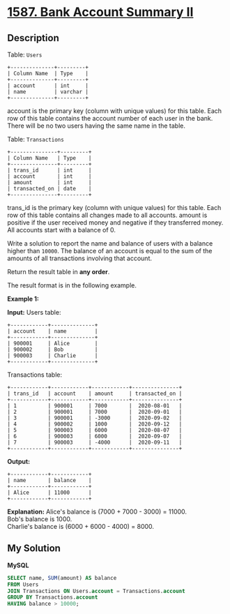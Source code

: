 # [1587. Bank Account Summary II](https://leetcode.com/problems/bank-account-summary-ii)

## Description

Table: `Users`

```
+--------------+---------+
| Column Name  | Type    |
+--------------+---------+
| account      | int     |
| name         | varchar |
+--------------+---------+
```

account is the primary key (column with unique values) for this table.
Each row of this table contains the account number of each user in the bank.
There will be no two users having the same name in the table.

Table: `Transactions`

```
+---------------+---------+
| Column Name   | Type    |
+---------------+---------+
| trans_id      | int     |
| account       | int     |
| amount        | int     |
| transacted_on | date    |
+---------------+---------+
```

trans_id is the primary key (column with unique values) for this table.
Each row of this table contains all changes made to all accounts.
amount is positive if the user received money and negative if they transferred money.
All accounts start with a balance of 0.

Write a solution to report the name and balance of users with a balance higher than `10000`. The balance of an account is equal to the sum of the amounts of all transactions involving that account.

Return the result table in **any order**.

The result format is in the following example.

**Example 1:**

**Input:**
Users table:

```
+------------+--------------+
| account    | name         |
+------------+--------------+
| 900001     | Alice        |
| 900002     | Bob          |
| 900003     | Charlie      |
+------------+--------------+
```

Transactions table:

```
+------------+------------+------------+---------------+
| trans_id   | account    | amount     | transacted_on |
+------------+------------+------------+---------------+
| 1          | 900001     | 7000       |  2020-08-01   |
| 2          | 900001     | 7000       |  2020-09-01   |
| 3          | 900001     | -3000      |  2020-09-02   |
| 4          | 900002     | 1000       |  2020-09-12   |
| 5          | 900003     | 6000       |  2020-08-07   |
| 6          | 900003     | 6000       |  2020-09-07   |
| 7          | 900003     | -4000      |  2020-09-11   |
+------------+------------+------------+---------------+
```

**Output:**

```
+------------+------------+
| name       | balance    |
+------------+------------+
| Alice      | 11000      |
+------------+------------+
```

**Explanation:**
Alice's balance is (7000 + 7000 - 3000) = 11000.  
Bob's balance is 1000.  
Charlie's balance is (6000 + 6000 - 4000) = 8000.

## My Solution

**MySQL**

```sql
SELECT name, SUM(amount) AS balance
FROM Users
JOIN Transactions ON Users.account = Transactions.account
GROUP BY Transactions.account
HAVING balance > 10000;
```
